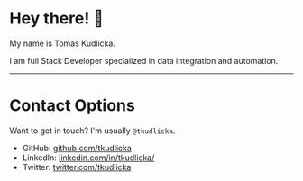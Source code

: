 # Hey there! 👋

My name is Tomas Kudlicka.

I am full Stack Developer specialized in data integration and automation.

---

# Contact Options

Want to get in touch? I'm usually `@tkudlicka`.

* GitHub: [github.com/tkudlicka](https://github.com/tkudlicka)
* LinkedIn: [linkedin.com/in/tkudlicka/](https://www.linkedin.com/in/tkudlicka/)
* Twitter: [twitter.com/tkudlicka](https://twitter.com/tkudlicka)